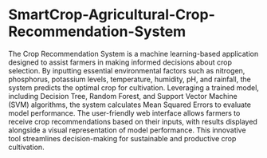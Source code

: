 # SmartCrop-Agricultural-Crop-Recommendation-System

The Crop Recommendation System is a machine learning-based application designed to assist farmers in making informed decisions about crop selection. 
By inputting essential environmental factors such as nitrogen, phosphorus, potassium levels, temperature, humidity, pH, and rainfall, the system predicts the optimal crop for cultivation. 
Leveraging a trained model, including Decision Tree, Random Forest, and Support Vector Machine (SVM) algorithms, the system calculates Mean Squared Errors to evaluate model performance. 
The user-friendly web interface allows farmers to receive crop recommendations based on their inputs, with results displayed alongside a visual representation of model performance. 
This innovative tool streamlines decision-making for sustainable and productive crop cultivation.
